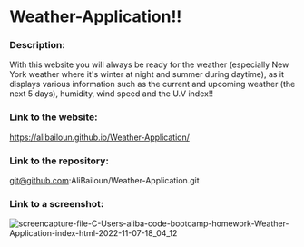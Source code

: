 # Weather-Application!!

### Description:
With this website you will always be ready for the weather (especially New York weather where it's winter at night and summer during daytime), as it displays various information such as the current and upcoming weather (the next 5 days), humidity, wind speed and the U.V index!!

### Link to the website:
https://alibailoun.github.io/Weather-Application/

### Link to the repository:
git@github.com:AliBailoun/Weather-Application.git

### Link to a screenshot:
![screencapture-file-C-Users-aliba-code-bootcamp-homework-Weather-Application-index-html-2022-11-07-18_04_12](https://user-images.githubusercontent.com/113944928/200434116-1a8be4e1-08ae-4d94-8ee1-dd1fd19b4cd2.png)


